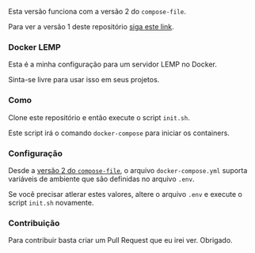 
Esta versão funciona com a versão 2 do `compose-file`.

Para ver a versão 1 deste repositório [siga este link](https://github.com/maicoqb/docker-lemp/tree/v1.0).

### Docker LEMP

Esta é a minha configuração para um servidor LEMP no Docker.

Sinta-se livre para usar isso em seus projetos.

### Como

Clone este repositório e então execute o script `init.sh`.

Este script irá o comando `docker-compose` para iniciar os containers.

### Configuração

Desde a [versão 2 do `compose-file`](https://docs.docker.com/compose/environment-variables/#the-env-file), o arquivo `docker-compose.yml` suporta variáveis de ambiente que são definidas no arquivo `.env`.

Se você precisar atlerar estes valores, altere o arquivo `.env` e execute o script `init.sh` novamente.

### Contribuição

Para contribuir basta criar um Pull Request que eu irei ver.
Obrigado.
